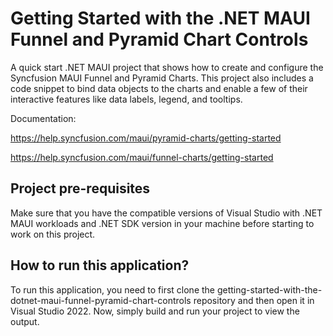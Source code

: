 # Getting Started with the .NET MAUI Funnel and Pyramid Chart Controls

A quick start .NET MAUI project that shows how to create and configure the Syncfusion MAUI Funnel and Pyramid Charts. This project also includes a code snippet to bind data objects to the charts and enable a few of their interactive features like data labels, legend, and tooltips.

Documentation: 

https://help.syncfusion.com/maui/pyramid-charts/getting-started

https://help.syncfusion.com/maui/funnel-charts/getting-started

## Project pre-requisites

Make sure that you have the compatible versions of Visual Studio with .NET MAUI workloads and .NET SDK version in your machine before starting to work on this project.

## How to run this application?

To run this application, you need to first clone the getting-started-with-the-dotnet-maui-funnel-pyramid-chart-controls repository and then open it in Visual Studio 2022. Now, simply build and run your project to view the output.
